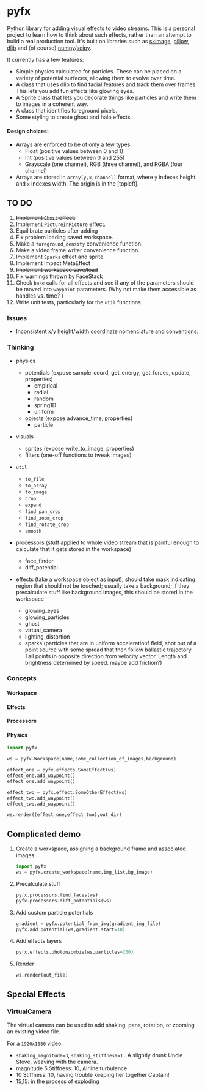 # pyfx

Python library for adding visual effects to video streams.  This is a personal
project to learn how to think about such effects, rather than an attempt to
build a real production tool.  It's built on libraries such as
[skimage](https://scikit-image.org/), [pillow](https://pillow.readthedocs.io/),
[dlib](http://dlib.net/) and (of course)
[numpy](http://www.numpy.org/)/[scipy](https://www.scipy.org/).

It currently has a few features:

+ Simple physics calculated for particles.  These can be placed on a variety
  of potential surfaces, allowing them to evolve over time.
+ A class that uses dlib to find facial features and track them over frames.  
  This lets you add fun effects like glowing eyes.
+ A Sprite class that lets you decorate things like particles and write them
  to images in a coherent way.
+ A class that identifies foreground pixels.
+ Some styling to create ghost and halo effects.  

####  Design choices:

+ Arrays are enforced to be of only a few types
    + Float (positive values between 0 and 1)
    + Int (positive values between 0 and 255)
    + Grayscale (one channel), RGB (three channel), and RGBA (four channel)
+ Arrays are stored in `array[y,x,channel]` format, where `y` indexes height and  `x`  indexes width.   The origin is in the [topleft].

## TO DO

1. ~~Implement `Ghost` effect.~~
2. Implement `PictureInPicture` effect.
3. Equilibrate particles after adding
4. Fix problem loading saved workspace.
5. Make a `foreground_density` convenience function. 
6. Make a video frame writer convenience function.
7. Implement `Sparks`  effect and sprite.
8. Implement Impact MetaEffect
9. ~~Implement workspace save/load~~
10. Fix warnings thrown by FaceStack
11. Check `bake` calls for all effects and see if any of the parameters should be moved into `waypoint` parameters.  (Why not make them accessible as handles vs. time? )
12. Write unit tests, particularly for the `util`  functions. 

### Issues

+ Inconsistent x/y height/width coordinate nomenclature and conventions.



### Thinking

+ physics

  + potentials (expose sample_coord, get_energy, get_forces, update, properties)
    + empirical
    + radial
    + random
    + spring1D
    + uniform
  + objects (expose advance_time, properties)
    + particle

+ visuals

  + sprites (expose write_to_image, properties)
  + filters (one-off functions to tweak images)

+ `util`
  + `to_file` 
  + `to_array`
  + `to_image` 
  + `crop`
  + `expand`
  + `find_pan_crop`
  + `find_zoom_crop`
  + `find_rotate_crop`
  + `smooth`

+ processors (stuff applied to whole video stream that is painful enough to calculate that it gets stored in the workspace)

  + face_finder
  + diff_potential

+ effects (take a workspace object as input); should take mask indicating region that should not be touched; usually take a background; if they precalculate stuff like background images, this should be stored in the workspace

  + glowing_eyes
  + glowing_particles
  + ghost
  + virtual_camera
  + lighting_distortion
  + sparks (particles that are in uniform accelerationf field, shot out of a point source with some spread that then follow ballastic trajectory.  Tail points in opposite direction from velocity vector.  Length and brightness determined by speed.  maybe add friction?)



### Concepts

#### Workspace

#### Effects

#### Processors

#### Physics








```python
import pyfx

ws = pyfx.Workspace(name,some_collection_of_images,background)

effect_one = pyfx.effects.SomeEffect(ws)
effect_one.add_waypoint()
effect_one.add_waypoint()

effect_two = pyfx.effect.SomeOtherEffect(ws)
effect_two.add_waypoint()
effect_two.add_waypoint()

ws.render((effect_one,effect_two),out_dir)


```









## Complicated demo

1. Create a workspace, assigning a background frame and associated images

   ```python
   import pyfx
   ws = pyfx.create_workspace(name,img_list,bg_image)
   ```

2. Precalculate stuff

   ```python
   pyfx.processors.find_faces(ws)
   pyfx.processors.diff_potentials(ws)
   ```

3. Add custom particle potentials

   ```python
   gradient = pyfx.potential_from_img(gradient_img_file)
   pyfx.add_potential(ws,gradient,start=10)
   ```

4. Add effects layers

   ```python
   pyfx.effects.photonzombie(ws,particles=200)
   ```

5. Render

   ```python
   ws.render(out_file)
   ```



## Special Effects

### VirtualCamera

The virtual camera can be used to add shaking, pans, rotation, or zooming an existing video file.

For a `1920x1080`  video: 

+ `shaking_magnitude=3`, `shaking_stiffness=1` .  A slightly drunk Uncle Steve, weaving with the camera.   
+ magnitude 5.Stiffness: 10,  Airline turbulence
+ 10 Stiffness: 10, having trouble keeping her together Captain!
+ 15,15: in the process of exploding

